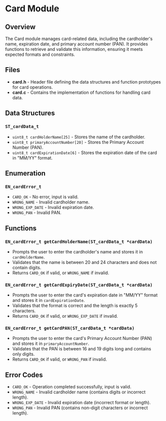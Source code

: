 # Card Module

## Overview

The Card module manages card-related data, including the cardholder's name, expiration date, and primary account number (PAN). It provides functions to retrieve and validate this information, ensuring it meets expected formats and constraints.

## Files

- **card.h** - Header file defining the data structures and function prototypes for card operations.
- **card.c** - Contains the implementation of functions for handling card data.

## Data Structures

### `ST_cardData_t`
- `uint8_t cardHolderName[25]` - Stores the name of the cardholder.
- `uint8_t primaryAccountNumber[20]` - Stores the Primary Account Number (PAN).
- `uint8_t cardExpirationDate[6]` - Stores the expiration date of the card in "MM/YY" format.

## Enumeration

### `EN_cardError_t`
- `CARD_OK` - No error, input is valid.
- `WRONG_NAME` - Invalid cardholder name.
- `WRONG_EXP_DATE` - Invalid expiration date.
- `WRONG_PAN` - Invalid PAN.

## Functions

### `EN_cardError_t getCardHolderName(ST_cardData_t *cardData)`
- Prompts the user to enter the cardholder's name and stores it in `cardHolderName`.
- Validates that the name is between 20 and 24 characters and does not contain digits.
- Returns `CARD_OK` if valid, or `WRONG_NAME` if invalid.

### `EN_cardError_t getCardExpiryDate(ST_cardData_t *cardData)`
- Prompts the user to enter the card's expiration date in "MM/YY" format and stores it in `cardExpirationDate`.
- Validates that the format is correct and the length is exactly 5 characters.
- Returns `CARD_OK` if valid, or `WRONG_EXP_DATE` if invalid.

### `EN_cardError_t getCardPAN(ST_cardData_t *cardData)`
- Prompts the user to enter the card's Primary Account Number (PAN) and stores it in `primaryAccountNumber`.
- Validates that the PAN is between 16 and 19 digits long and contains only digits.
- Returns `CARD_OK` if valid, or `WRONG_PAN` if invalid.

## Error Codes

- `CARD_OK` - Operation completed successfully, input is valid.
- `WRONG_NAME` - Invalid cardholder name (contains digits or incorrect length).
- `WRONG_EXP_DATE` - Invalid expiration date (incorrect format or length).
- `WRONG_PAN` - Invalid PAN (contains non-digit characters or incorrect length).

